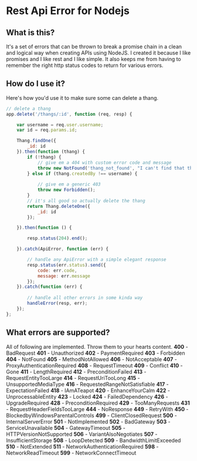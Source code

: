 # Rest Api Error for Nodejs

## What is this?
It's a set of errors that can be thrown to break a promise chain in a clean and logical way when creating APIs using NodeJS.
I created it because I like promises and I like rest and I like simple. 
It also keeps me from having to remember the right http status codes to return for various errors.

## How do I use it?

Here's how you'd use it to make sure some can delete a thang.

```Javascript
// delete a thang
app.delete('/thangs/:id', function (req, resp) {

    var username = req.user.username;
    var id = req.params.id;

    Thang.findOne({
        _id: id
    }).then(function (thang) {
        if (!thang) {
            // give em a 404 with custom error code and message
            throw new NotFound('thang_not_found', "I can't find that thang :(");
        } else if (thang.createdBy !== username) {
            
            // give em a generic 403
            throw new Forbidden();
        }
        // it's all good so actually delete the thang
        return Thang.deleteOne({
            _id: id
        });

    }).then(function () {

        resp.status(204).end();

    }).catch(ApiError, function (err) {

        // handle any ApiError with a simple elegant response
        resp.status(err.status).send({
            code: err.code,
            message: err.message
        });
    }).catch(function (err) {
        
        // handle all other errors in some kinda way
        handleError(resp, err);
    });
};
```

## What errors are supported?
 
All of following are implemented.  Throw them to your hearts content.
**400** - BadRequest
**401** - Unauthorized
**402** - PaymentRequired
**403** - Forbidden
**404** - NotFound
**405** - MethodNotAllowed
**406** - NotAcceptable
**407** - ProxyAuthenticationRequired
**408** - RequestTimeout
**409** - Conflict
**410** - Gone
**411** - LengthRequired
**412** - PreconditionFailed
**413** - RequestEntityTooLarge
**414** - RequestUriTooLong
**415** - UnsupportedMediaType
**416** - RequestedRangeNotSatisfiable
**417** - ExpectationFailed
**418** - IAmATeapot
**420** - EnhanceYourCalm
**422** - UnprocessableEntity
**423** - Locked
**424** - FailedDependency
**426** - UpgradeRequired
**428** - PreconditionRequired
**429** - TooManyRequests
**431** - RequestHeaderFieldsTooLarge
**444** - NoResponse
**449** - RetryWith
**450** - BlockedbyWindowsParentalControls
**499** - ClientClosedRequest
**500** - InternalServerError
**501** - NotImplemented
**502** - BadGateway
**503** - ServiceUnavailable
**504** - GatewayTimeout
**505** - HTTPVersionNotSupported
**506** - VariantAlsoNegotiates
**507** - InsufficientStorage
**508** - LoopDetected
**509** - BandwidthLimitExceeded
**510** - NotExtended
**511** - NetworkAuthenticationRequired
**598** - NetworkReadTimeout
**599** - NetworkConnectTimeout

